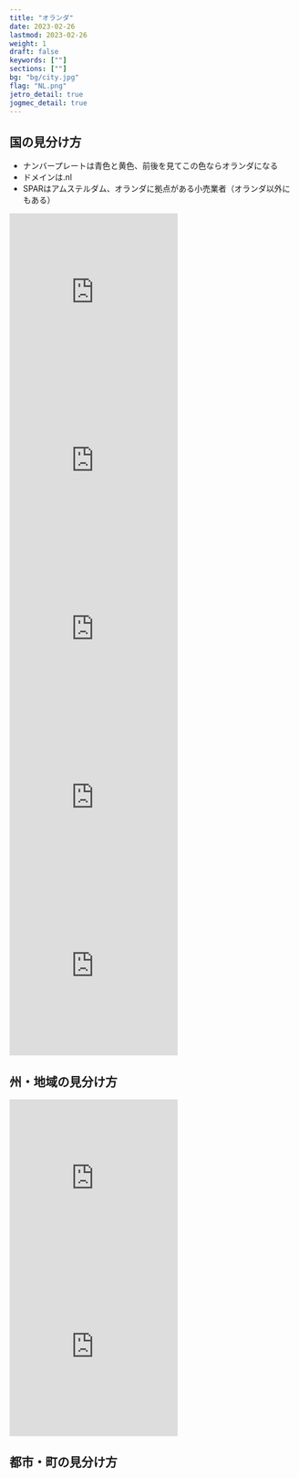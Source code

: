 ```yaml
---
title: "オランダ"
date: 2023-02-26
lastmod: 2023-02-26
weight: 1
draft: false
keywords: [""]
sections: [""]
bg: "bg/city.jpg"
flag: "NL.png"
jetro_detail: true
jogmec_detail: true
---
```


<div class="main-desciption country-description">
    <h2 class="section-title">国の見分け方</h2>
    <ul class="rule-list">
        <li>ナンバープレートは<span class="quiz">青色と黄色</span>、前後を見てこの色ならオランダになる</li>
        <li>ドメインは<span class="quiz">.nl</span></li>
        <li>SPARはアムステルダム、オランダに拠点がある小売業者（オランダ以外にもある）</li>
    </ul>
</div>



<div class="googlemap-if">
<iframe src="https://www.google.com/maps/embed?pb=!4v1679141570574!6m8!1m7!1sprdJ9xuz_l9p0xCfBazpdA!2m2!1d51.8035704085399!2d4.697570333012825!3f268.4021750511996!4f-13.239676289471817!5f3.2829566151088043" width="295" height="295" style="border:0;" allowfullscreen="" loading="lazy" referrerpolicy="no-referrer-when-downgrade"></iframe>
<iframe src="https://www.google.com/maps/embed?pb=!4v1679141332249!6m8!1m7!1sg1RdmgWjKbdxPkez_SYt5A!2m2!1d52.62806409963211!2d4.757430216332611!3f207.98249979502546!4f-33.31514269239735!5f2.925276879255313" width="295" height="295" style="border:0;" allowfullscreen="" loading="lazy" referrerpolicy="no-referrer-when-downgrade"></iframe>
<iframe src="https://www.google.com/maps/embed?pb=!4v1679141478238!6m8!1m7!1sB4GDIhPzJwbSQ52H8g7Sig!2m2!1d51.80858880734058!2d4.703012450152431!3f226.0633701872837!4f-20.003968237083072!5f2.5151455284697817" width="295" height="295" style="border:0;" allowfullscreen="" loading="lazy" referrerpolicy="no-referrer-when-downgrade"></iframe>
<iframe src="https://www.google.com/maps/embed?pb=!4v1679344268948!6m8!1m7!1sOmce0ad2XrNd6h0DKLZm4w!2m2!1d52.07884760123279!2d4.812233108178345!3f286.487485256276!4f-11.403886350573686!5f1.5536035670833046" width="295" height="295" style="border:0;" allowfullscreen="" loading="lazy" referrerpolicy="no-referrer-when-downgrade"></iframe>
<iframe src="https://www.google.com/maps/embed?pb=!4v1679344477467!6m8!1m7!1sksoNxDxOgE1x6k6PhqdZzA!2m2!1d52.35462369937679!2d4.950458885723939!3f221.47995793446393!4f1.1243180771967474!5f2.285106199018506" width="295" height="295" style="border:0;" allowfullscreen="" loading="lazy" referrerpolicy="no-referrer-when-downgrade"></iframe>
</div>

<div class="main-desciption area-description">
    <h2 class="section-title">州・地域の見分け方</h2>
    <ul class="rule-list">
    </ul>
</div>

<div class="googlemap-if">
<iframe src="https://www.google.com/maps/embed?pb=!4v1679757510238!6m8!1m7!1s8GTiYuK9tcUWb9c2BroPZw!2m2!1d12.13275059710606!2d-68.89906008491423!3f344.29188781745165!4f-88.03377876793509!5f0.7820865974627469" width="295" height="295" style="border:0;" allowfullscreen="" loading="lazy" referrerpolicy="no-referrer-when-downgrade"></iframe>
<iframe src="https://www.google.com/maps/embed?pb=!4v1679757814878!6m8!1m7!1sAoC4lss_hvDDXLNfc3CgEA!2m2!1d12.11306555382559!2d-68.90451570970129!3f257.14884252073267!4f-1.269640385043985!5f2.949062783686314" width="295" height="295" style="border:0;" allowfullscreen="" loading="lazy" referrerpolicy="no-referrer-when-downgrade"></iframe>
</div>

<div class="main-desciption city-description">
    <h2 class="section-title">都市・町の見分け方</h2>
    <ul class="rule-list">
    </ul>
</div>
